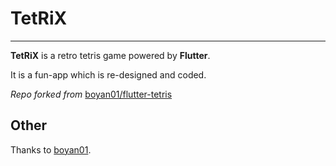 # TetRiX
---

**TetRiX** is a retro tetris game powered by **Flutter**.

It is a fun-app which is re-designed and coded.

*Repo forked from* [boyan01/flutter-tetris](https://github.com/boyan01/flutter-tetris)

## Other

Thanks to [boyan01](https://github.com/boyan01).
